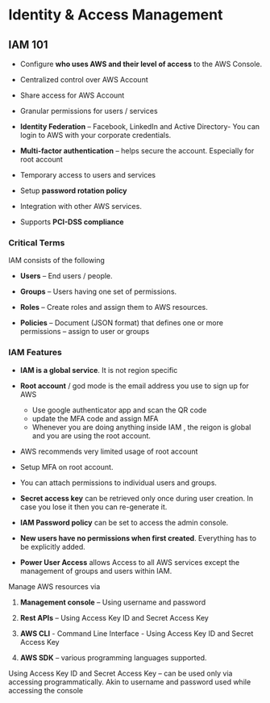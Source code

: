 # Identity & Access Management

## IAM 101

  - Configure **who uses AWS and their level of access** to the AWS Console.

  - Centralized control over AWS Account

  - Share access for AWS Account

  - Granular permissions for users / services

  - **Identity Federation** – Facebook, LinkedIn and Active Directory- You can login to AWS with your corporate credentials.

  - **Multi-factor authentication** – helps secure the account. Especially for root account

  - Temporary access to users and services

  - Setup **password rotation policy**

  - Integration with other AWS services.

  - Supports **PCI-DSS compliance**

### Critical Terms

IAM consists of the following

  - **Users** – End users / people.

  - **Groups** – Users having one set of permissions.

  - **Roles** – Create roles and assign them to AWS resources.

  - **Policies** – Document (JSON format) that defines one or more permissions – assign to user or groups

### IAM Features

  - **IAM is a global service**. It is not region specific

  - **Root account** / god mode is the email address you use to sign up for AWS
    * Use google authenticator app and scan the QR code 
    * update the MFA code and assign MFA
    * Whenever you are doing anything inside IAM , the reigon is global and you are using the root account.

  - AWS recommends very limited usage of root account

  - Setup MFA on root account.

  - You can attach permissions to individual users and groups.

  - **Secret access key** can be retrieved only once during user creation. In case you lose it then you can re-generate it.

  - **IAM Password policy** can be set to access the admin console.

  - **New users have no permissions when first created**. Everything has to be explicitly added.

  - **Power User Access** allows Access to all AWS services except the management of groups and users within IAM.

Manage AWS resources via

1. **Management console** – Using username and password

2. **Rest APIs** – Using Access Key ID and Secret Access Key

3. **AWS CLI** - Command Line Interface - Using Access Key ID and Secret Access Key

4. **AWS SDK** – various programming languages supported.

Using Access Key ID and Secret Access Key – can be used only via accessing programmatically. Akin to username and password used while accessing the console
